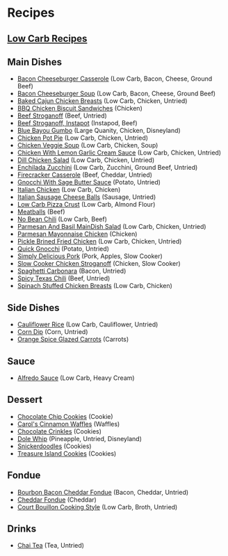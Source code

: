 # Recipes

## [Low Carb Recipes](LowCarbRecipes.md)

## Main Dishes
- [Bacon Cheeseburger Casserole](MainDish/BaconCheeseburgerCasserole.md) (Low Carb, Bacon, Cheese, Ground Beef)
- [Bacon Cheeseburger Soup](MainDish/BaconCheeseburgerSoup.md) (Low Carb, Bacon, Cheese, Ground Beef)
- [Baked Cajun Chicken Breasts](MainDish/BakedCajunChickenBreasts.md) (Low Carb, Chicken, Untried)
- [BBQ Chicken Biscuit Sandwiches](MainDish/BBQChickenBiscuitSandwiches.md) (Chicken)
- [Beef Stroganoff](MainDish/BeefStroganoff.md) (Beef, Untried)
- [Beef Stroganoff, Instapot](MainDish/BeefStroganoffInstapot.md) (Instapod, Beef)
- [Blue Bayou Gumbo](MainDish/BlueBayouGumbo.md) (Large Quanity, Chicken, Disneyland)
- [Chicken Pot Pie](MainDish/ChickenPotPie.md) (Low Carb, Chicken, Untried)
- [Chicken Veggie Soup](MainDish/ChickenVeggieSoup.md) (Low Carb, Chicken, Soup)
- [Chicken With Lemon Garlic Cream Sauce](MainDish/ChickenWithLemonGarlicCreamSauce.md) (Low Carb, Chicken, Untried)
- [Dill Chicken Salad](MainDish/DillChickenSalad.md) (Low Carb, Chicken, Untried)
- [Enchilada Zucchini](MainDish/EnchiladaZucchini.md) (Low Carb, Zucchini, Ground Beef, Untried)
- [Firecracker Casserole](MainDish/FirecrackerCasserole.md) (Beef, Cheddar, Untried)
- [Gnocchi With Sage Butter Sauce](MainDish/GnocchiWithSageButterSauce.md) (Potato, Untried)
- [Italian Chicken](MainDish/ItalianChicken.md) (Low Carb, Chicken)
- [Italian Sausage Cheese Balls](MainDish/ItalianSausageCheeseBalls.md) (Sausage, Untried)
- [Low Carb Pizza Crust](MainDish/LowCarbPizzaCrust.md) (Low Carb, Almond Flour)
- [Meatballs](MainDish/Meatballs.md) (Beef)
- [No Bean Chili](MainDish/NoBeanChili.md) (Low Carb, Beef)
- [Parmesan And Basil MainDish Salad](MainDish/ParmesanAndBasilChickenSalad.md) (Low Carb, Chicken, Untried)
- [Parmesan Mayonnaise Chicken](MainDish/ParmesanMayonnaiseChicken.md) (Chicken)
- [Pickle Brined Fried Chicken](MainDish/PickleBrinedFriedChicken.md) (Low Carb, Chicken, Untried)
- [Quick Gnocchi](MainDish/QuickGnocchi.md) (Potato, Untried)
- [Simply Delicious Pork](MainDish/SimplyDeliciousPork.md) (Pork, Apples, Slow Cooker)
- [Slow Cooker Chicken Stroganoff](MainDish/SlowCookerChickenStroganoff.md) (Chicken, Slow Cooker)
- [Spaghetti Carbonara](MainDish/SpaghettiCarbonara.md) (Bacon, Untried)
- [Spicy Texas Chili](MainDish/SpicyTexasChili.md) (Beef, Untried)
- [Spinach Stuffed Chicken Breasts](MainDish/SpinachStuffedChickenBreasts.md) (Low Carb, Chicken)

## Side Dishes
- [Cauliflower Rice](SideDish/CauliflowerRice.md) (Low Carb, Cauliflower, Untried)
- [Corn Dip](SideDish/CornDip.md) (Corn, Untried)
- [Orange Spice Glazed Carrots](SideDish/OrangeSpiceGlazedCarrots.md) (Carrots)

## Sauce
- [Alfredo Sauce](Sauce/AlfredoSauce.md) (Low Carb, Heavy Cream)

## Dessert
- [Chocolate Chip Cookies](Dessert/ChocolateChipCookies.md) (Cookie)
- [Carol's Cinnamon Waffles](Dessert/CarolsCinnamonWaffles.md) (Waffles)
- [Chocolate Crinkles](Dessert/ChocolateCrinkles.md) (Cookies)
- [Dole Whip](Dessert/DoleWhip.md) (Pineapple, Untried, Disneyland)
- [Snickerdoodles](Dessert/Snickerdoodles.md) (Cookies)
- [Treasure Island Cookies](Dessert/TreasureIslandCookies.md) (Cookies)

## Fondue
- [Bourbon Bacon Cheddar Fondue](Fondue/BourbonBaconCheddarFondue.md) (Bacon, Cheddar, Untried)
- [Cheddar Fondue](Fondue/CheddarFondue.md) (Cheddar)
- [Court Bouillon Cooking Style](Fondue/CourtBouillonCookingStyle.md) (Low Carb, Broth, Untried)

## Drinks
- [Chai Tea](Drink/ChaiTea.md) (Tea, Untried)